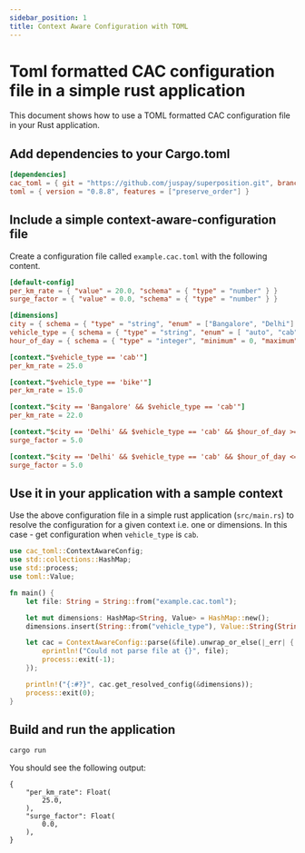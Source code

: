```yaml
---
sidebar_position: 1
title: Context Aware Configuration with TOML
---
```


# Toml formatted CAC configuration file in a simple rust application
This document shows how to use a TOML formatted CAC configuration file in your Rust application.

## Add dependencies to your Cargo.toml

```toml
[dependencies]
cac_toml = { git = "https://github.com/juspay/superposition.git", branch = "main" }
toml = { version = "0.8.8", features = ["preserve_order"] }
```

## Include a simple context-aware-configuration file

Create a configuration file called `example.cac.toml` with the following content.

```toml
[default-config]
per_km_rate = { "value" = 20.0, "schema" = { "type" = "number" } }
surge_factor = { "value" = 0.0, "schema" = { "type" = "number" } }

[dimensions]
city = { schema = { "type" = "string", "enum" = ["Bangalore", "Delhi"] } }
vehicle_type = { schema = { "type" = "string", "enum" = [ "auto", "cab", "bike", ] } }
hour_of_day = { schema = { "type" = "integer", "minimum" = 0, "maximum" = 23 }}

[context."$vehicle_type == 'cab'"]
per_km_rate = 25.0

[context."$vehicle_type == 'bike'"]
per_km_rate = 15.0

[context."$city == 'Bangalore' && $vehicle_type == 'cab'"]
per_km_rate = 22.0

[context."$city == 'Delhi' && $vehicle_type == 'cab' && $hour_of_day >= 18"]
surge_factor = 5.0

[context."$city == 'Delhi' && $vehicle_type == 'cab' && $hour_of_day <= 6"]
surge_factor = 5.0
```

## Use it in your application with a sample context

Use the above configuration file in a simple rust application (`src/main.rs`) to resolve the configuration for a given context i.e. one or dimensions.  In this case - get configuration when `vehicle_type` is `cab`.

```rust
use cac_toml::ContextAwareConfig;
use std::collections::HashMap;
use std::process;
use toml::Value;

fn main() {
    let file: String = String::from("example.cac.toml");

    let mut dimensions: HashMap<String, Value> = HashMap::new();
    dimensions.insert(String::from("vehicle_type"), Value::String(String::from("cab")));

    let cac = ContextAwareConfig::parse(&file).unwrap_or_else(|_err| {
        eprintln!("Could not parse file at {}", file);
        process::exit(-1);
    });

    println!("{:#?}", cac.get_resolved_config(&dimensions));
    process::exit(0);
}
```

## Build and run the application

```bash
cargo run 

```

You should see the following output:

```
{
    "per_km_rate": Float(
        25.0,
    ),
    "surge_factor": Float(
        0.0,
    ),
}
```
